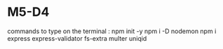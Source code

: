 # M5-D4

commands to type on the terminal :
npm init -y
npm i -D nodemon
npm i express express-validator fs-extra multer uniqid
